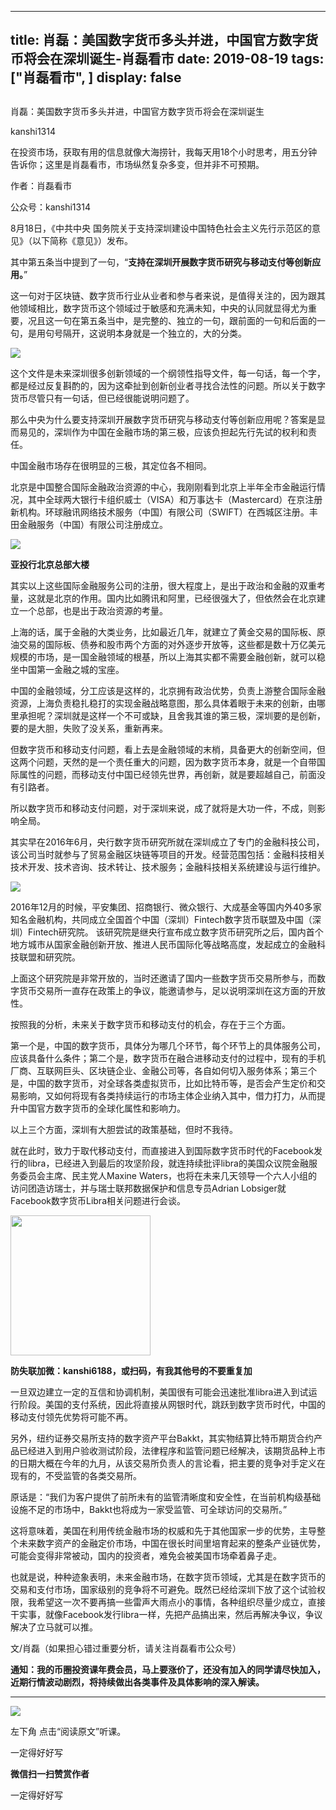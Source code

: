
---
title:  肖磊：美国数字货币多头并进，中国官方数字货币将会在深圳诞生-肖磊看市
date: 2019-08-19
tags: ["肖磊看市", ]
display: false
---


## 



肖磊：美国数字货币多头并进，中国官方数字货币将会在深圳诞生




kanshi1314




在投资市场，获取有用的信息就像大海捞针，我每天用18个小时思考，用五分钟告诉你；这里是肖磊看市，市场纵然复杂多变，但并非不可预期。


作者：肖磊看市

公众号：kanshi1314



8月18日，《中共中央 国务院关于支持深圳建设中国特色社会主义先行示范区的意见》（以下简称《意见》）发布。



其中第五条当中提到了一句，“**支持在深圳开展数字货币研究与移动支付等创新应用。**”



这一句对于区块链、数字货币行业从业者和参与者来说，是值得关注的，因为跟其他领域相比，数字货币这个领域过于敏感和充满未知，中央的认同就显得尤为重要，况且这一句在第五条当中，是完整的、独立的一句，跟前面的一句和后面的一句，是用句号隔开，这说明本身就是一个独立的，大的分类。



<img class="rich_pages" data-copyright="0" data-ratio="0.20493150684931508" data-s="300,640" src="https://mmbiz.qpic.cn/mmbiz_png/rIYcHn0KrPQCkby0uIQmvJQRskJdZO1yKJGsSVo2icia6tDzyhWwk3Qk8KLicFnxEdTn9uuP2UVfO05DGQZPqUPNw/640?wx_fmt=png" data-type="png" data-w="1825" style=""/>



这个文件是未来深圳很多创新领域的一个纲领性指导文件，每一句话，每一个字，都是经过反复斟酌的，因为这牵扯到创新创业者寻找合法性的问题。所以关于数字货币尽管只有一句话，但已经很能说明问题了。



那么中央为什么要支持深圳开展数字货币研究与移动支付等创新应用呢？答案是显而易见的，深圳作为中国在金融市场的第三极，应该负担起先行先试的权利和责任。



中国金融市场存在很明显的三极，其定位各不相同。



北京是中国整合国际金融政治资源的中心，我刚刚看到北京上半年全市金融运行情况，其中全球两大银行卡组织威士（VISA）和万事达卡（Mastercard）在京注册新机构。环球融讯网络技术服务（中国）有限公司（SWIFT）在西城区注册。丰田金融服务（中国）有限公司注册成立。



<img class="rich_pages" data-copyright="0" data-ratio="0.6114649681528662" data-s="300,640" src="https://mmbiz.qpic.cn/mmbiz_jpg/rIYcHn0KrPQCkby0uIQmvJQRskJdZO1yeWaWia74YcYqjvLTic7dw6WPibubZ1kjAIclvz4zD5F6u77dG4hbbgWHA/640?wx_fmt=jpeg" data-type="jpeg" data-w="785" style=""/>

**亚投行北京总部大楼**



其实以上这些国际金融服务公司的注册，很大程度上，是出于政治和金融的双重考量，这就是北京的作用。国内比如腾讯和阿里，已经很强大了，但依然会在北京建立一个总部，也是出于政治资源的考量。



上海的话，属于金融的大类业务，比如最近几年，就建立了黄金交易的国际板、原油交易的国际板、债券和股市两个方面的对外逐步开放等，这些都是数十万亿美元规模的市场，是一国金融领域的根基，所以上海其实都不需要金融创新，就可以稳坐中国第一金融之城的宝座。



中国的金融领域，分工应该是这样的，北京拥有政治优势，负责上游整合国际金融资源，上海负责稳扎稳打的实现金融战略意图，那么具体着眼于未来的创新，由哪里承担呢？深圳就是这样一个不可或缺，且舍我其谁的第三极，深圳要的是创新，要的是大胆，失败了没关系，重新再来。



但数字货币和移动支付问题，看上去是金融领域的末梢，具备更大的创新空间，但这两个问题，天然的是一个责任重大的问题，因为数字货币本身，就是一个自带国际属性的问题，而移动支付中国已经领先世界，再创新，就是要超越自己，前面没有引路者。



所以数字货币和移动支付问题，对于深圳来说，成了就将是大功一件，不成，则影响全局。



其实早在2016年6月，央行数字货币研究所就在深圳成立了专门的金融科技公司，该公司当时就参与了贸易金融区块链等项目的开发。经营范围包括：金融科技相关技术开发、技术咨询、技术转让、技术服务；金融科技相关系统建设与运行维护。



<img class="rich_pages" data-copyright="0" data-ratio="0.6081409477521263" data-s="300,640" src="https://mmbiz.qpic.cn/mmbiz_png/rIYcHn0KrPQCkby0uIQmvJQRskJdZO1ykicwpVlYmk4ocIFepvOibpLbJnMWYsMJt7wtQDkxqiaOQUvRwy1tbUibXQ/640?wx_fmt=png" data-type="png" data-w="1646" style=""/>



2016年12月的时候，平安集团、招商银行、微众银行、大成基金等国内外40多家知名金融机构，共同成立全国首个中国（深圳）Fintech数字货币联盟及中国（深圳）Fintech研究院。&nbsp;该研究院是继央行宣布成立数字货币研究所之后，国内首个地方城市从国家金融创新开放、推进人民币国际化等战略高度，发起成立的金融科技联盟和研究院。



上面这个研究院是非常开放的，当时还邀请了国内一些数字货币交易所参与，而数字货币交易所一直存在政策上的争议，能邀请参与，足以说明深圳在这方面的开放性。



按照我的分析，未来关于数字货币和移动支付的机会，存在于三个方面。



第一个是，中国的数字货币，具体分为哪几个环节，每个环节上的具体服务公司，应该具备什么条件；第二个是，数字货币在融合进移动支付的过程中，现有的手机厂商、互联网巨头、区块链企业、金融公司等，各自如何切入服务体系；第三个是，中国的数字货币，对全球各类虚拟货币，比如比特币等，是否会产生定价和交易影响，又如何将现有各类持续运行的市场主体企业纳入其中，借力打力，从而提升中国官方数字货币的全球化属性和影响力。



以上三个方面，深圳有大胆尝试的政策基础，但时不我待。



就在此时，致力于取代移动支付，而直接进入到国际数字货币时代的Facebook发行的libra，已经进入到最后的攻坚阶段，就连持续批评libra的美国众议院金融服务委员会主席、民主党人Maxine Waters，也将在未来几天领导一个六人小组的访问团造访瑞士，并与瑞士联邦数据保护和信息专员Adrian Lobsiger就Facebook数字货币Libra相关问题进行会谈。



<img class="rich_pages" data-copyright="0" data-ratio="1" data-s="300,640" src="https://mmbiz.qpic.cn/mmbiz_jpg/rIYcHn0KrPQxE6zMiarib0VYKnt94Md6MMtJIw6YEwy8maoZPYfqopnlsqVs55Vz3JiaQIS7PZ1rg8lrYVngiaw9CQ/640?wx_fmt=jpeg" data-type="jpeg" data-w="430" style="height: 224px;width: 224px;"/>

**防失联加微：kanshi6188，或扫码，有我其他号的不要重复加**



一旦双边建立一定的互信和协调机制，美国很有可能会迅速批准libra进入到试运行阶段。美国的支付系统，因此将直接从网银时代，跳跃到数字货币时代，中国的移动支付领先优势将可能不再。



另外，纽约证券交易所支持的数字资产平台Bakkt，其实物结算比特币期货合约产品已经进入到用户验收测试阶段，法律程序和监管问题已经解决，该期货品种上市的日期大概在今年的九月，从该交易所负责人的言论看，把主要的竞争对手定义在现有的，不受监管的各类交易所。



原话是：“我们为客户提供了前所未有的监管清晰度和安全性，在当前机构级基础设施不足的市场中，Bakkt也将成为一家受监管、可全球访问的交易所。”



这将意味着，美国在利用传统金融市场的权威和先于其他国家一步的优势，主导整个未来数字资产的金融定价市场，中国在很长时间里培育起来的整条产业链优势，可能会变得非常被动，国内的投资者，难免会被美国市场牵着鼻子走。



也就是说，种种迹象表明，未来金融市场，在数字货币领域，尤其是在数字货币的交易和支付市场，国家级别的竞争将不可避免。既然已经给深圳下放了这个试验权限，我希望这一次不要再搞一些雷声大雨点小的事情，各种组织尽量少成立，直接干实事，就像Facebook发行libra一样，先把产品搞出来，然后再解决争议，争议解决了立马就可以推。





文/肖磊（如果担心错过重要分析，请关注肖磊看市公众号）



**通知：我的币圈投资课年费会员，马上要涨价了，还没有加入的同学请尽快加入，近期行情波动剧烈，将持续做出各类事件及具体影响的深入解读。**

****

<img class="rich_pages" data-copyright="0" data-ratio="1.7786666666666666" data-s="300,640" src="https://mmbiz.qpic.cn/mmbiz_jpg/rIYcHn0KrPQCkby0uIQmvJQRskJdZO1y92lRfPOL7GjBicsC1iaNUDia3ZV7zAj5UHBCvVeWoiaNL4rfPs8bGOaH0A/640?wx_fmt=jpeg" data-type="jpeg" data-w="750" style=""/>

左下角 点击“阅读原文”听课。

一定得好好写


**微信扫一扫赞赏作者**






一定得好好写








